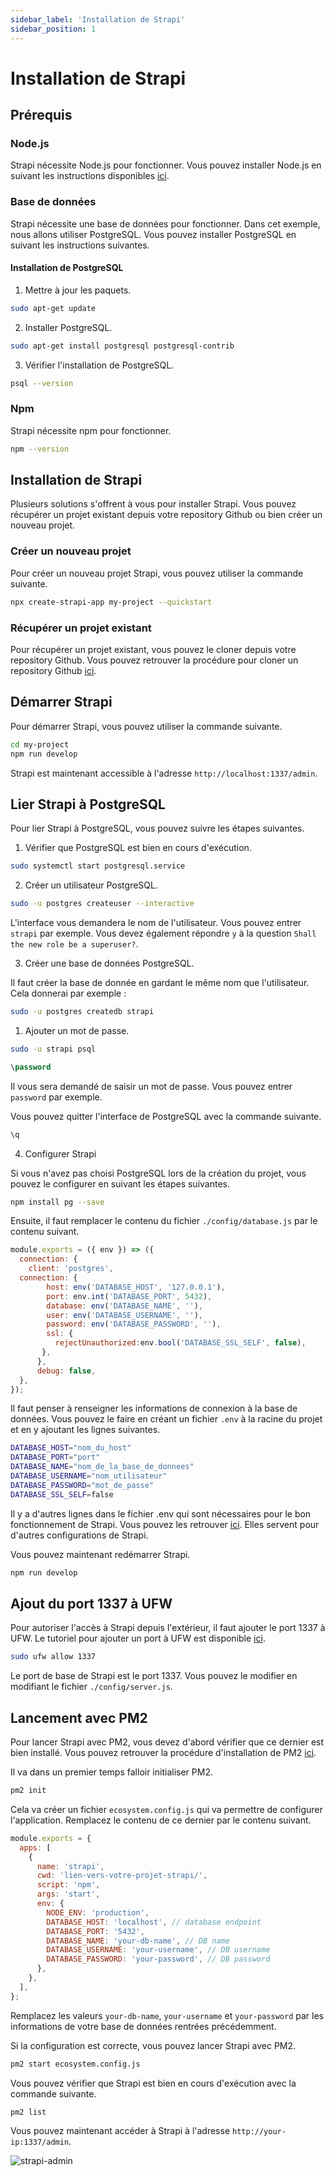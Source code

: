 ```yaml
---
sidebar_label: 'Installation de Strapi'
sidebar_position: 1
---
```


# Installation de Strapi

## Prérequis

### Node.js

Strapi nécessite Node.js pour fonctionner. Vous pouvez installer Node.js en suivant les instructions disponibles [ici](/docs/VPS/pm2/pm2-install#installer-nodejs).

### Base de données

Strapi nécessite une base de données pour fonctionner. Dans cet exemple, nous allons utiliser PostgreSQL. Vous pouvez installer PostgreSQL en suivant les instructions suivantes.

#### Installation de PostgreSQL

1. Mettre à jour les paquets.

```bash
sudo apt-get update
```

2. Installer PostgreSQL.

```bash
sudo apt-get install postgresql postgresql-contrib
```

3. Vérifier l'installation de PostgreSQL.

```bash
psql --version
```

### Npm

Strapi nécessite npm pour fonctionner. 

```bash
npm --version
```

## Installation de Strapi

Plusieurs solutions s'offrent à vous pour installer Strapi. Vous pouvez récupérer un projet existant depuis votre repository Github ou bien créer un nouveau projet.

### Créer un nouveau projet

Pour créer un nouveau projet Strapi, vous pouvez utiliser la commande suivante.

```bash
npx create-strapi-app my-project --quickstart
```

### Récupérer un projet existant

Pour récupérer un projet existant, vous pouvez le cloner depuis votre repository Github.
Vous pouvez retrouver la procédure pour cloner un repository Github [ici](/docs/VPS/github/clone-repo).


## Démarrer Strapi

Pour démarrer Strapi, vous pouvez utiliser la commande suivante.

```bash
cd my-project
npm run develop
```

Strapi est maintenant accessible à l'adresse `http://localhost:1337/admin`.


## Lier Strapi à PostgreSQL

Pour lier Strapi à PostgreSQL, vous pouvez suivre les étapes suivantes.

1. Vérifier que PostgreSQL est bien en cours d'exécution.

```bash
sudo systemctl start postgresql.service
```

2. Créer un utilisateur PostgreSQL.

```bash
sudo -u postgres createuser --interactive
```

L'interface vous demandera le nom de l'utilisateur. Vous pouvez entrer `strapi` par exemple. 
Vous devez également répondre `y` à la question `Shall the new role be a superuser?`.

3. Créer une base de données PostgreSQL.

Il faut créer la base de donnée en gardant le même nom que l'utilisateur. Cela donnerai par exemple :

```bash
sudo -u postgres createdb strapi
```

1. Ajouter un mot de passe.

```bash
sudo -u strapi psql
```

```sql
\password
```

Il vous sera demandé de saisir un mot de passe. Vous pouvez entrer `password` par exemple.

Vous pouvez quitter l'interface de PostgreSQL avec la commande suivante.  
```sql
\q
```


4. Configurer Strapi

Si vous n'avez pas choisi PostgreSQL lors de la création du projet, vous pouvez le configurer en suivant les étapes suivantes.

```bash
npm install pg --save
```

Ensuite, il faut remplacer le contenu du fichier `./config/database.js` par le contenu suivant.

```js
module.exports = ({ env }) => ({
  connection: {
    client: 'postgres', 
  connection: {
        host: env('DATABASE_HOST', '127.0.0.1'),
        port: env.int('DATABASE_PORT', 5432),
        database: env('DATABASE_NAME', ''),
        user: env('DATABASE_USERNAME', ''),
        password: env('DATABASE_PASSWORD', ''),
        ssl: {
          rejectUnauthorized:env.bool('DATABASE_SSL_SELF', false),
       },
      },
      debug: false,
  },
});
```

Il faut penser à renseigner les informations de connexion à la base de données. Vous pouvez le faire en créant un fichier `.env` à la racine du projet et en y ajoutant les lignes suivantes.

```bash
DATABASE_HOST="nom_du_host"
DATABASE_PORT="port"
DATABASE_NAME="nom_de_la_base_de_donnees"
DATABASE_USERNAME="nom_utilisateur"
DATABASE_PASSWORD="mot_de_passe"
DATABASE_SSL_SELF=false
```

Il y a d'autres lignes dans le fichier .env qui sont nécessaires pour le bon fonctionnement de Strapi. Vous pouvez les retrouver [ici](https://docs.strapi.io/dev-docs/configurations/environment/#strapis-environment-variables).
Elles servent pour d'autres configurations de Strapi.

Vous pouvez maintenant redémarrer Strapi.

```bash
npm run develop
```

## Ajout du port 1337 à UFW

Pour autoriser l'accès à Strapi depuis l'extérieur, il faut ajouter le port 1337 à UFW.
Le tutoriel pour ajouter un port à UFW est disponible [ici](/docs/VPS/firewall/config-ufw).

```bash
sudo ufw allow 1337
```

Le port de base de Strapi est le port 1337. Vous pouvez le modifier en modifiant le fichier `./config/server.js`.


## Lancement avec PM2

Pour lancer Strapi avec PM2, vous devez d'abord vérifier que ce dernier est bien installé. Vous pouvez retrouver la procédure d'installation de PM2 [ici](/docs/VPS/pm2/pm2-install).

Il va dans un premier temps falloir initialiser PM2.

```bash
pm2 init 
```

Cela va créer un fichier `ecosystem.config.js` qui va permettre de configurer l'application.
Remplacez le contenu de ce dernier par le contenu suivant.

```js
module.exports = {
  apps: [
    {
      name: 'strapi',
      cwd: 'lien-vers-votre-projet-strapi/',  
      script: 'npm', 
      args: 'start',
      env: {
        NODE_ENV: 'production',
        DATABASE_HOST: 'localhost', // database endpoint
        DATABASE_PORT: '5432',
        DATABASE_NAME: 'your-db-name', // DB name
        DATABASE_USERNAME: 'your-username', // DB username
        DATABASE_PASSWORD: 'your-password', // DB password
      },
    },
  ],
};
```

Remplacez les valeurs `your-db-name`, `your-username` et `your-password` par les informations de votre base de données rentrées précédemment.


Si la configuration est correcte, vous pouvez lancer Strapi avec PM2.

```bash
pm2 start ecosystem.config.js
```

Vous pouvez vérifier que Strapi est bien en cours d'exécution avec la commande suivante.

```bash
pm2 list
```

Vous pouvez maintenant accéder à Strapi à l'adresse `http://your-ip:1337/admin`.

  ![strapi-admin](/img/strapi1.png)






